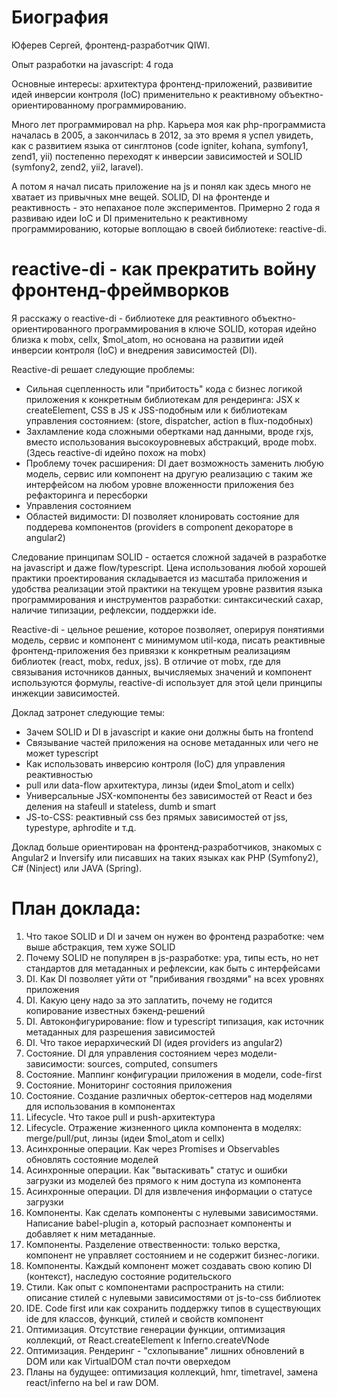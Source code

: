 # Биография

Юферев Сергей, фронтенд-разработчик QIWI.

Опыт разработки на javascript: 4 года

Основные интересы: архитектура фронтенд-приложений, развивитие идей инверсии контроля (IoC) применительно к реактивному объектно-ориентированному программированию.

Много лет программировал на php. Карьера моя как php-программиста началась в 2005, а закончилась в 2012, за это время я успел увидеть, как с развитием языка от синглтонов  (code igniter, kohana, symfony1, zend1, yii) постепенно переходят к инверсии зависимостей и SOLID (symfony2, zend2, yii2, laravel).

А потом я начал писать приложение на js и понял как здесь много не хватает из привычных мне вещей. SOLID, DI на фронтенде и реактивность - это непаханое поле экспериментов. Примерно 2 года я развиваю идеи IoC и DI применительно к реактивному программированию, которые воплощаю в своей библиотеке: reactive-di.

# reactive-di - как прекратить войну фронтенд-фреймворков

Я расскажу о reactive-di - библиотеке для реактивного объектно-ориентированного программирования в ключе SOLID, которая идейно близка к mobx, cellx, $mol_atom, но основана на развитии идей инверсии контроля (IoC) и внедрения зависимостей (DI).

Reactive-di решает следующие проблемы:

* Сильная сцепленность или "прибитость" кода с бизнес логикой приложения к конкретным библиотекам для рендеринга: JSX к createElement, CSS в JS к JSS-подобным или к библиотекам управления состоянием: (store, dispatcher, action в flux-подобных)
* Захламление кода сложными обертками над данными, вроде rxjs, вместо использования высокоуровневых абстракций, вроде mobx. (Здесь reactive-di идейно похож на mobx)
* Проблему точек расширения: DI дает возможность заменить любую модель, сервис или компонент на другую реализацию с таким же интерфейсом на любом уровне вложенности приложения без рефакторинга и пересборки
* Управления состоянием
* Областей видимости: DI позволяет клонировать состояние для поддерева компонентов (providers в component декораторе в angular2)

Cледование принципам SOLID - остается сложной задачей в разработке на javascript и даже flow/typescript. Цена использования любой хорошей практики проектирования складывается из масштаба приложения и удобства реализации этой практики на текущем уровне развития языка программирования и инструментов разработки: синтаксический сахар, наличие типизации, рефлексии, поддержки ide.

Reactive-di - цельное решение, которое позволяет, оперируя понятиями модель, сервис и компонент с минимумом util-кода, писать реактивные фронтенд-приложения без привязки к конкретным реализациям библиотек (react, mobx, redux, jss). В отличие от mobx, где для связывания источников данных, вычисляемых значений и компонент используются формулы, reactive-di использует для этой цели принципы инжекции зависимостей.

Доклад затронет следующие темы:

* Зачем SOLID и DI в javascript и какие они должны быть на frontend
* Связывание частей приложения на основе метаданных или чего не может typescript
* Как использовать инверсию контроля (IoC) для управления реактивностью
* pull или data-flow архитектура, линзы (идеи $mol_atom и cellx)
* Универсальные JSX-компоненты без зависимостей от React и без деления на stafeull и stateless, dumb и smart
* JS-to-CSS: реактивный css без прямых зависимостей от jss, typestype, aphrodite и т.д.

Доклад больше ориентирован на фронтенд-разработчиков, знакомых с Angular2 и Inversify или писавших на таких языках как PHP (Symfony2), C# (Ninject) или JAVA (Spring).

# План доклада:

1. Что такое SOLID и DI и зачем он нужен во фронтенд разработке: чем выше абстракция, тем хуже SOLID
2. Почему SOLID не популярен в js-разработке: ура, типы есть, но нет стандартов для метаданных и рефлексии, как быть с интерфейсами
3. DI. Как DI позволяет уйти от "прибивания гвоздями" на всех уровнях приложения
4. DI. Какую цену надо за это заплатить, почему не годится копирование известных бэкенд-решений
5. DI. Автоконфигурирование: flow и typescript типизация, как источник метаданных для разрешения зависимостей
6. DI. Что такое иерархический DI (идея providers из angular2)
7. Состояние. DI для управления состоянием через модели-зависимости: sources, computed, consumers
8. Состояние. Маппинг конфигурации приложения в модели, code-first
9. Состояние. Мониторинг состояния приложения
10. Состояние. Создание различных оберток-сеттеров над моделями для использования в компонентах
11. Lifecycle. Что такое pull и push-архитектура
12. Lifecycle. Отражение жизненного цикла компонента в моделях: merge/pull/put, линзы (идеи $mol_atom и cellx)
13. Асинхронные операции. Как через Promises и Observables обновлять состояние моделей
14. Асинхронные операции. Как "вытаскивать" статус и ошибки загрузки из моделей без прямого к ним доступа из компонента
15. Асинхронные операции. DI для извлечения информации о статусе загрузки
16. Компоненты. Как сделать компоненты с нулевыми зависимостями. Написание babel-plugin а, который распознает компоненты и добавляет к ним метаданные.
17. Компоненты. Разделение отвественности: только верстка, компонент не управляет состоянием и не содержит бизнес-логики.
18. Компоненты. Каждый компонент может создавать свою копию DI (контекст), наследую состояние родительского
19. Стили. Как опыт с компонентами распространить на стили: описание стилей с нулевыми зависимостями от js-to-css библиотек
20. IDE. Code first или как сохранить поддержку типов в существующих ide для классов, функций, стилей и свойств компонент
21. Оптимизация. Отсутствие генерации функции, оптимизация коллекций, от React.createElement к Inferno.createVNode
22. Оптимизация. Рендеринг - "схлопывание" лишних обновлений в DOM или как VirtualDOM стал почти оверхедом
23. Планы на будущее: оптимизация коллекций, hmr, timetravel, замена react/inferno на bel и raw DOM.

